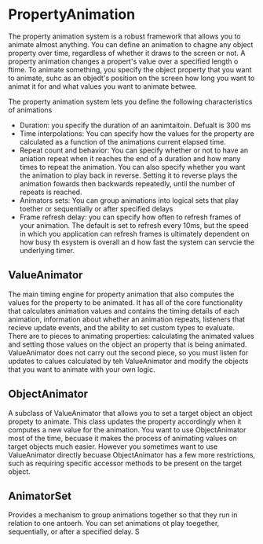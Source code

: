 # PropertyAnimation
The property animation system is a robust framework that allows you to animate almost anything. You can define an animation to chagne any object property over time, regardless of whether it draws to the screen or not. A property animation changes a propert's value over a specified length o ftime. To animate something, you specify the object property that you want to animate, suhc as an objedt's position on the screen how long you want to animat it for and what values you want to animate betwee. 

The property animation system lets you define  the following characteristics of animations
- Duration: you specify the duration of an aanimtaitoin. Defualt is 300 ms
- Time interpolations: You can specify how the values for the property are calculated as a function of the animations current elapsed time. 
- Repeat count and behavior: You can specify whether or not to have an aniation repeat when it reaches the end of a duration and how many times to repeat the animation. You can also specify whether you want the animation to play back in reverse. Setting it to reverse plays the animation fowards then backwards repeatedly, until the number of repeats is reached. 
- Animators sets: You can group animations into logical sets that play toether or sequentially or after specified delays
- Frame refresh delay: you can specify how often to refresh frames of your animation. The default is set to refresh every 10ms, but the speed in which you application can refresh frames is ultimately dependent on how busy th esystem is overall an d how fast the system can servcie the underlying timer. 




## ValueAnimator
The main timing engine for property animation that also computes the values for the property to be animated. It has all of the core functionality that calculates animation values and contains the timing details of each animation, information about whether an animation repeats, listeners that recieve update events, and the ability  to set custom types to evaluate. There are to pieces to animating properties: calculating the animated values and setting those values on the object an property that is being animated. ValueAnimator does not carry out the second piece, so you must listen for updates to calues calculated by teh ValueAnimator and modify the objects that you want to animate with your own logic. 

## ObjectAnimator
A subclass of ValueAnimator that allows you to set a target object an object propety to animate. This class updates the property accordingly when it computes a new value for the animation. You want to use ObjectAnimator most of the time, becuase it makes the process of animating values on target objects much easier. However you sometimes want to use ValueAnimator directly becuase ObjectAnimator has a few more restrictions, such as requiring specific accessor methods to be present on the target object. 

## AnimatorSet
Provides a mechanism to group animations together so that they run in relation to one antoerh. You can set animations ot play toegether, sequentially, or after a specified delay. S

